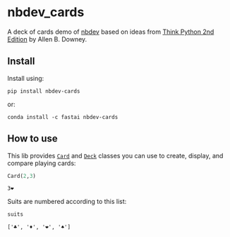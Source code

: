 nbdev_cards
================

<!-- WARNING: THIS FILE WAS AUTOGENERATED! DO NOT EDIT! -->

A deck of cards demo of [nbdev](https://nbdev.fast.ai) based on ideas
from [Think Python 2nd
Edition](https://greenteapress.com/wp/think-python-2e/) by Allen B.
Downey.

## Install

Install using:

    pip install nbdev-cards

or:

    conda install -c fastai nbdev-cards

## How to use

This lib provides
[`Card`](https://rbagdazian.github.io/nbdev-cards/card.html#card) and
[`Deck`](https://rbagdazian.github.io/nbdev-cards/deck.html#deck)
classes you can use to create, display, and compare playing cards:

``` python
Card(2,3)
```

    3❤️

Suits are numbered according to this list:

``` python
suits
```

    ['♣️', '♦️', '❤️', '♠️']
